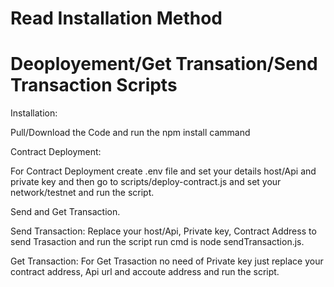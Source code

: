 # Read Installation Method
# Deoployement/Get Transation/Send Transaction Scripts
Installation:

Pull/Download the Code and run the npm install cammand

Contract Deployment:
 
For Contract Deployment create .env file and set your details host/Api and private key and then go to scripts/deploy-contract.js and set your network/testnet and run the script.

Send and Get Transaction.

Send Transaction: Replace your host/Api, Private key, Contract Address to send Trasaction and run the script run cmd is node sendTransaction.js.

Get Transaction: For Get Trasaction no need of Private key just replace your contract address, Api url and accoute address and run the script.






